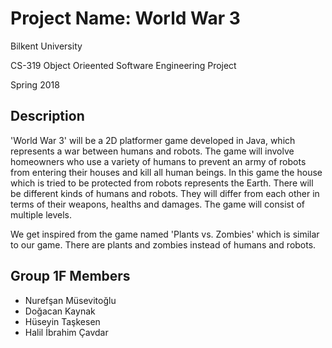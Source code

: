 # Project Name: World War 3
<p>Bilkent University</p>
<p>CS-319 Object Orieented Software Engineering Project</p>
<p>Spring 2018</p>

## Description
<p>'World War 3' will be a 2D platformer game developed in Java, which represents a war between humans and robots. The game will involve homeowners who use a variety of humans to prevent an army of robots from entering their houses and kill all human beings. In this game the house which is tried to be protected from robots represents the Earth. There will be different kinds of humans and robots. They will differ from each other in terms of their weapons, healths and damages. The game will consist of multiple levels.</p>
<p>We get inspired from the game named 'Plants vs. Zombies' which is similar to our game. There are plants and zombies instead of humans and robots.</p>

## Group 1F Members
* Nurefşan Müsevitoğlu  
* Doğacan Kaynak  
* Hüseyin Taşkesen  
* Halil İbrahim Çavdar



